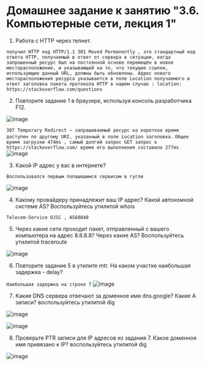 # Домашнее задание к занятию "3.6. Компьютерные сети, лекция 1"

1. Работа c HTTP через телнет.

`получил HTTP код HTTP/1.1 301 Moved Permanently , это стандартный код ответа HTTP, получаемый в ответ от сервера в ситуации, когда запрошенный ресурс был на постоянной основе перемещён в новое месторасположение, и указывающий на то, что текущие ссылки, использующие данный URL, должны быть обновлены. Адрес нового месторасположения ресурса указывается в поле Location получаемого в ответ заголовка пакета протокола HTTP в нашем случае : location: https://stackoverflow.com/questions`

2. Повторите задание 1 в браузере, используя консоль разработчика F12.

![image](https://user-images.githubusercontent.com/106814458/178508647-43e1f757-83da-4918-8e45-5eeec437d95e.png)

`307 Temporary Redirect — запрашиваемый ресурс на короткое время доступен по другому URI, указанный в поле Location заголовка.`
`Общее время загрузки 474ms , самый долгий запрос GET запрос к https://stackoverflow.com/ время его выполнения составило 277ms`
![image](https://user-images.githubusercontent.com/106814458/178510347-0164de80-254e-43cc-87fa-c6f565d74212.png)

3. Какой IP адрес у вас в интернете?

`Воспользовался первым попашвшимся сервисом в гугле`

![image](https://user-images.githubusercontent.com/106814458/178510728-5b7cc02f-8dc7-4b5a-87c0-f22c874f7375.png)

4. Какому провайдеру принадлежит ваш IP адрес? Какой автономной системе AS? Воспользуйтесь утилитой whois 

`Telecom-Service OJSC , AS60840`

5. Через какие сети проходит пакет, отправленный с вашего компьютера на адрес 8.8.8.8? Через какие AS? Воспользуйтесь утилитой traceroute

![image](https://user-images.githubusercontent.com/106814458/178527100-3ddf398b-8ea4-4d8a-b114-dc8e3581eb76.png)

6. Повторите задание 5 в утилите mtr. На каком участке наибольшая задержка - delay?

`Наибольшая задержка на строке 7`
![image](https://user-images.githubusercontent.com/106814458/178527885-5c7fcc4e-65a4-4a9b-a0be-865c2830c59e.png)

7. Какие DNS сервера отвечают за доменное имя dns.google? Какие A записи? воспользуйтесь утилитой dig

![image](https://user-images.githubusercontent.com/106814458/178576959-f556db43-4d7e-4529-86bd-d6b52cd19796.png)

![image](https://user-images.githubusercontent.com/106814458/178577012-6943434e-c050-42e4-ba5c-51a55e0f0fc7.png)

8. Проверьте PTR записи для IP адресов из задания 7. Какое доменное имя привязано к IP? воспользуйтесь утилитой dig

![image](https://user-images.githubusercontent.com/106814458/178577289-7f8a571b-5af8-4488-b00c-c6da2597c6b8.png)


